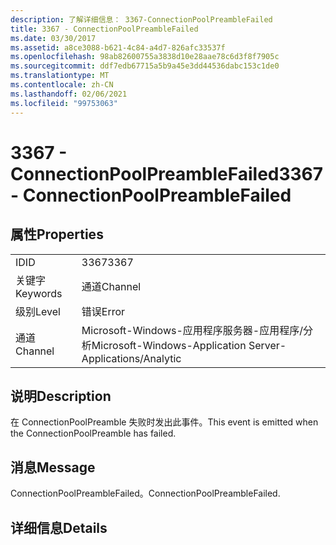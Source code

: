 ```yaml
---
description: 了解详细信息： 3367-ConnectionPoolPreambleFailed
title: 3367 - ConnectionPoolPreambleFailed
ms.date: 03/30/2017
ms.assetid: a8ce3088-b621-4c84-a4d7-826afc33537f
ms.openlocfilehash: 98ab82600755a3838d10e28aae78c6d3f8f7905c
ms.sourcegitcommit: ddf7edb67715a5b9a45e3dd44536dabc153c1de0
ms.translationtype: MT
ms.contentlocale: zh-CN
ms.lasthandoff: 02/06/2021
ms.locfileid: "99753063"
---
```

# <a name="3367---connectionpoolpreamblefailed"></a><span data-ttu-id="46652-103">3367 - ConnectionPoolPreambleFailed</span><span class="sxs-lookup"><span data-stu-id="46652-103">3367 - ConnectionPoolPreambleFailed</span></span>

## <a name="properties"></a><span data-ttu-id="46652-104">属性</span><span class="sxs-lookup"><span data-stu-id="46652-104">Properties</span></span>  
  
|||  
|-|-|  
|<span data-ttu-id="46652-105">ID</span><span class="sxs-lookup"><span data-stu-id="46652-105">ID</span></span>|<span data-ttu-id="46652-106">3367</span><span class="sxs-lookup"><span data-stu-id="46652-106">3367</span></span>|  
|<span data-ttu-id="46652-107">关键字</span><span class="sxs-lookup"><span data-stu-id="46652-107">Keywords</span></span>|<span data-ttu-id="46652-108">通道</span><span class="sxs-lookup"><span data-stu-id="46652-108">Channel</span></span>|  
|<span data-ttu-id="46652-109">级别</span><span class="sxs-lookup"><span data-stu-id="46652-109">Level</span></span>|<span data-ttu-id="46652-110">错误</span><span class="sxs-lookup"><span data-stu-id="46652-110">Error</span></span>|  
|<span data-ttu-id="46652-111">通道</span><span class="sxs-lookup"><span data-stu-id="46652-111">Channel</span></span>|<span data-ttu-id="46652-112">Microsoft-Windows-应用程序服务器-应用程序/分析</span><span class="sxs-lookup"><span data-stu-id="46652-112">Microsoft-Windows-Application Server-Applications/Analytic</span></span>|  
  
## <a name="description"></a><span data-ttu-id="46652-113">说明</span><span class="sxs-lookup"><span data-stu-id="46652-113">Description</span></span>  

 <span data-ttu-id="46652-114">在 ConnectionPoolPreamble 失败时发出此事件。</span><span class="sxs-lookup"><span data-stu-id="46652-114">This event is emitted when the ConnectionPoolPreamble has failed.</span></span>  
  
## <a name="message"></a><span data-ttu-id="46652-115">消息</span><span class="sxs-lookup"><span data-stu-id="46652-115">Message</span></span>  

 <span data-ttu-id="46652-116">ConnectionPoolPreambleFailed。</span><span class="sxs-lookup"><span data-stu-id="46652-116">ConnectionPoolPreambleFailed.</span></span>  
  
## <a name="details"></a><span data-ttu-id="46652-117">详细信息</span><span class="sxs-lookup"><span data-stu-id="46652-117">Details</span></span>
